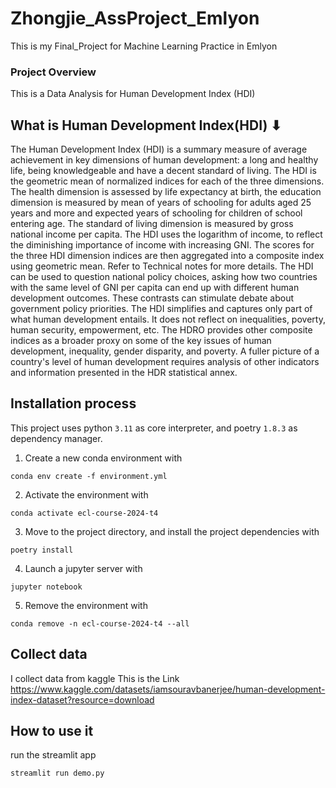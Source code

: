 # Zhongjie_AssProject_Emlyon
This is my Final_Project for Machine Learning Practice in Emlyon

### Project Overview

This is a Data Analysis for Human Development Index (HDI)

## What is Human Development Index(HDI) ⬇

The Human Development Index (HDI) is a summary measure of average achievement in key dimensions of human development: a long and healthy life, being knowledgeable and have a decent standard of living. The HDI is the geometric mean of normalized indices for each of the three dimensions. The health dimension is assessed by life expectancy at birth, the education dimension is measured by mean of years of schooling for adults aged 25 years and more and expected years of schooling for children of school entering age. The standard of living dimension is measured by gross national income per capita. The HDI uses the logarithm of income, to reflect the diminishing importance of income with increasing GNI. The scores for the three HDI dimension indices are then aggregated into a composite index using geometric mean. Refer to Technical notes for more details. The HDI can be used to question national policy choices, asking how two countries with the same level of GNI per capita can end up with different human development outcomes. These contrasts can stimulate debate about government policy priorities. The HDI simplifies and captures only part of what human development entails. It does not reflect on inequalities, poverty, human security, empowerment, etc. The HDRO provides other composite indices as a broader proxy on some of the key issues of human development, inequality, gender disparity, and poverty. A fuller picture of a country's level of human development requires analysis of other indicators and information presented in the HDR statistical annex.

## Installation process
This project uses python `3.11` as core interpreter, and poetry `1.8.3` as dependency manager.
1) Create a new conda environment with
```
conda env create -f environment.yml
```

2) Activate the environment with
```
conda activate ecl-course-2024-t4
```

3) Move to the project directory, and install the project dependencies with
```
poetry install
```

4) Launch a jupyter server with
```
jupyter notebook
```

5) Remove the environment with
```
conda remove -n ecl-course-2024-t4 --all
```

## Collect data
I collect data from kaggle
This is the Link https://www.kaggle.com/datasets/iamsouravbanerjee/human-development-index-dataset?resource=download


## How to use it
run the streamlit app
```shell
streamlit run demo.py
```

